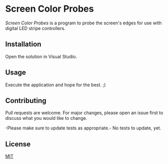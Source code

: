# Screen Color Probes

*Screen Color Probes* is a program to probe the screen's edges for use with digital LED stripe controllers.

## Installation
Open the solution in Visual Studio.

## Usage
Execute the application and hope for the best. ;)

## Contributing

Pull requests are welcome. For major changes, please open an issue first
to discuss what you would like to change.

-Please make sure to update tests as appropriate.- No tests to update, yet.

## License

[MIT](https://choosealicense.com/licenses/mit/)